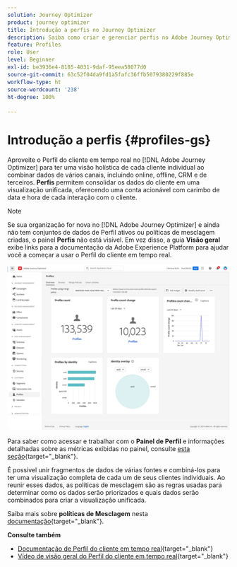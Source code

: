 ```yaml
---
solution: Journey Optimizer
product: journey optimizer
title: Introdução a perfis no Journey Optimizer
description: Saiba como criar e gerenciar perfis no Adobe Journey Optimizer
feature: Profiles
role: User
level: Beginner
exl-id: be3936e4-8185-4031-9daf-95eea58077d0
source-git-commit: 63c52f04da9fd1a5fafc36ffb5079380229f885e
workflow-type: ht
source-wordcount: '238'
ht-degree: 100%

---
```


# Introdução a perfis {#profiles-gs}

Aproveite o Perfil do cliente em tempo real no [!DNL Adobe Journey Optimizer] para ter uma visão holística de cada cliente individual ao combinar dados de vários canais, incluindo online, offline, CRM e de terceiros. **Perfis** permitem consolidar os dados do cliente em uma visualização unificada, oferecendo uma conta acionável com carimbo de data e hora de cada interação com o cliente.

>[!NOTE]
>
>Se sua organização for nova no [!DNL Adobe Journey Optimizer] e ainda não tem conjuntos de dados de Perfil ativos ou políticas de mesclagem criadas, o painel **Perfis** não está visível. Em vez disso, a guia **Visão geral** exibe links para a documentação da Adobe Experience Platform para ajudar você a começar a usar o Perfil do cliente em tempo real.

![](assets/profiles-home.png)

Para saber como acessar e trabalhar com o **Painel de Perfil** e informações detalhadas sobre as métricas exibidas no painel, consulte [esta seção](https://experienceleague.adobe.com/docs/experience-platform/profile/ui/user-guide.html?lang=pt-BR){target="_blank"}.

É possível unir fragmentos de dados de várias fontes e combiná-los para ter uma visualização completa de cada um de seus clientes individuais. Ao reunir esses dados, as políticas de mesclagem são as regras usadas para determinar como os dados serão priorizados e quais dados serão combinados para criar a visualização unificada.

Saiba mais sobre **políticas de Mesclagem** nesta [documentação](https://experienceleague.adobe.com/docs/experience-platform/profile/merge-policies/ui-guide.html?lang=pt-BR){target="_blank"}.

**Consulte também**

* [Documentação de Perfil do cliente em tempo real](https://experienceleague.adobe.com/docs/experience-platform/query/home.html?lang=pt-BR){target="_blank"}
* [Vídeo de visão geral do Perfil do cliente em tempo real](https://experienceleague.adobe.com/docs/experience-platform/profile/home.html?lang=pt-BR){target="_blank"}

